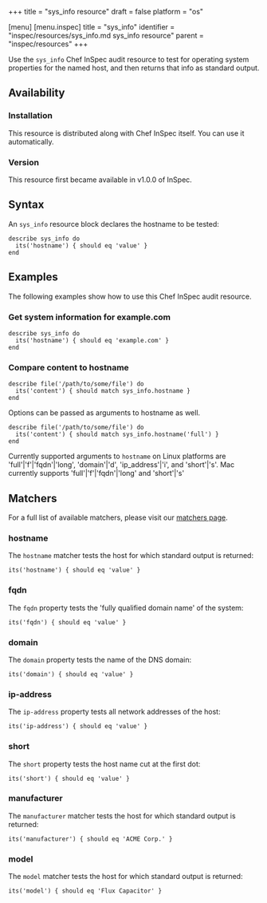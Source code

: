 +++
title = "sys_info resource"
draft = false
platform = "os"

[menu]
  [menu.inspec]
    title = "sys_info"
    identifier = "inspec/resources/sys_info.md sys_info resource"
    parent = "inspec/resources"
+++


Use the `sys_info` Chef InSpec audit resource to test for operating system properties for the named host, and then returns that info as standard output.


## Availability

### Installation

This resource is distributed along with Chef InSpec itself. You can use it automatically.

### Version

This resource first became available in v1.0.0 of InSpec.

## Syntax

An `sys_info` resource block declares the hostname to be tested:

    describe sys_info do
      its('hostname') { should eq 'value' }
    end


## Examples

The following examples show how to use this Chef InSpec audit resource.

### Get system information for example.com

    describe sys_info do
      its('hostname') { should eq 'example.com' }
    end


### Compare content to hostname

    describe file('/path/to/some/file') do
      its('content') { should match sys_info.hostname }
    end


Options can be passed as arguments to hostname as well.

    describe file('/path/to/some/file') do
      its('content') { should match sys_info.hostname('full') }
    end


Currently supported arguments to `hostname` on Linux platforms are 'full'|'f'|'fqdn'|'long', 'domain'|'d', 'ip_address'|'i', and 'short'|'s'. Mac currently supports 'full'|'f'|'fqdn'|'long' and 'short'|'s'

## Matchers

For a full list of available matchers, please visit our [matchers page](https://www.inspec.io/docs/reference/matchers/).

### hostname

The `hostname` matcher tests the host for which standard output is returned:

    its('hostname') { should eq 'value' }


### fqdn

The `fqdn` property tests the 'fully qualified domain name' of the system:

    its('fqdn') { should eq 'value' }

### domain

The `domain` property tests the name of the DNS domain:

    its('domain') { should eq 'value' }

### ip-address

The `ip-address` property tests all network addresses of the host:

    its('ip-address') { should eq 'value' }

### short

The `short` property tests the host name cut at the first dot:

    its('short') { should eq 'value' }

### manufacturer

The `manufacturer` matcher tests the host for which standard output is returned:

    its('manufacturer') { should eq 'ACME Corp.' }

### model

The `model` matcher tests the host for which standard output is returned:

    its('model') { should eq 'Flux Capacitor' }
